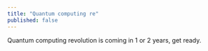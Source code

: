 ```yaml
---
title: "Quantum computing re"
published: false
---
```

Quantum computing revolution is coming in 1 or 2 years, get ready.